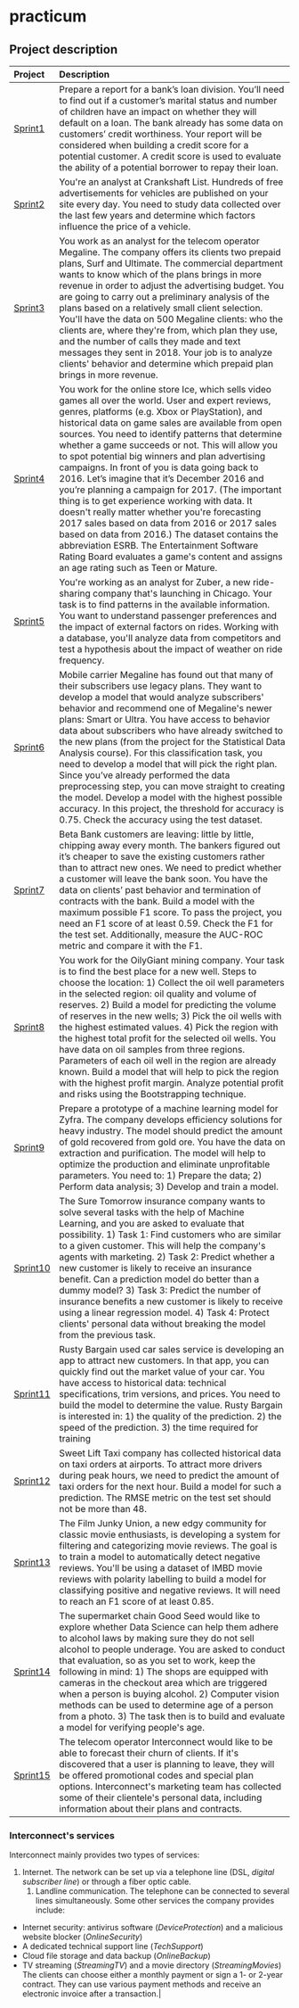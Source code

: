 # practicum
## Project description
|Project | Description |
|:----   |:---         |
| <a href="https://github.com/sl2902/practicum/tree/main/sprint01_bank_loan_report">Sprint1</a>       |Prepare a report for a bank’s loan division. You’ll need to find out if a customer’s marital status and number of children have an impact on whether they           will default on a loan. The bank already has some data on customers’ credit worthiness. Your report will be considered when building a credit score for a           potential customer. A credit score is used to evaluate the ability of a potential borrower to repay their loan.|
| <a href="https://github.com/sl2902/practicum/tree/main/sprint02_car_sales_ads">Sprint2</a>        |You're an analyst at Crankshaft List. Hundreds of free advertisements for vehicles are published on your site every day. You need to study data collected           over the last few years and determine which factors influence the price of a vehicle.|
| <a href="https://github.com/sl2902/practicum/tree/main/sprint03_telecom_prepaid_plans">Sprint3</a>        |You work as an analyst for the telecom operator Megaline. The company offers its clients two prepaid plans, Surf and Ultimate. The commercial department             wants to know which of the plans brings in more revenue in order to adjust the advertising budget. You are going to carry out a preliminary analysis of             the plans based on a relatively small client selection. You'll have the data on 500 Megaline clients: who the clients are, where they're from, which plan           they use, and the number of calls they made and text messages they sent in 2018. Your job is to analyze clients' behavior and determine which prepaid plan           brings in more revenue.|
| <a href="https://github.com/sl2902/practicum/tree/main/sprint04_online_video_games">Sprint4</a>        |You work for the online store Ice, which sells video games all over the world. User and expert reviews, genres, platforms (e.g. Xbox or PlayStation), and           historical data on game sales are available from open sources. You need to identify patterns that determine whether a game succeeds or not. This will               allow you to spot potential big winners and plan advertising campaigns. In front of you is data going back to 2016. Let’s imagine that it’s December 2016           and you’re planning a campaign for 2017. (The important thing is to get experience working with data. It doesn't really matter whether you're forecasting           2017 sales based on data from 2016 or 2017 sales based on data from 2016.) The dataset contains the abbreviation ESRB. The Entertainment Software Rating             Board evaluates a game's content and assigns an age rating such as Teen or Mature.|
| <a href="https://github.com/sl2902/practicum/tree/main/sprint05_zuber_ride_sharing">Sprint5</a>        |You're working as an analyst for Zuber, a new ride-sharing company that's launching in Chicago. Your task is to find patterns in the available                       information. You want to understand passenger preferences and the impact of external factors on rides. Working with a database, you'll analyze data from             competitors and test a hypothesis about the impact of weather on ride frequency.|
| <a href="https://github.com/sl2902/practicum/tree/main/sprint06_teleco_megaline_classification">Sprint6</a>        |Mobile carrier Megaline has found out that many of their subscribers use legacy plans. They want to develop a model that would analyze subscribers'                 behavior and recommend one of Megaline's newer plans: Smart or Ultra. You have access to behavior data about subscribers who have already switched to the           new plans (from the project for the Statistical Data Analysis course). For this classification task, you need to develop a model that will pick the right           plan. Since you’ve already performed the data preprocessing step, you can move straight to creating the model. Develop a model with the highest possible             accuracy. In this project, the threshold for accuracy is 0.75. Check the accuracy using the test dataset.|
| <a href="https://github.com/sl2902/practicum/tree/main/sprint07_best_bank_customer_churn">Sprint7</a>        |Beta Bank customers are leaving: little by little, chipping away every month. The bankers figured out it’s cheaper to save the existing customers rather             than to attract new ones. We need to predict whether a customer will leave the bank soon. You have the data on clients’ past behavior and termination of             contracts with the bank. Build a model with the maximum possible F1 score. To pass the project, you need an F1 score of at least 0.59. Check the F1 for             the test set. Additionally, measure the AUC-ROC metric and compare it with the F1.|
| <a href="https://github.com/sl2902/practicum/tree/main/sprint08_oilygiant_oil_wells">Sprint8</a>        |You work for the OilyGiant mining company. Your task is to find the best place for a new well. Steps to choose the location: 1) Collect the oil well                 parameters in the selected region: oil quality and volume of reserves. 2) Build a model for predicting the volume of reserves in the new wells; 3) Pick             the oil wells with the highest estimated values. 4) Pick the region with the highest total profit for the selected oil wells. You have data on oil samples from three regions. Parameters of each oil well in the region are already known. Build a model that will help to pick the region with the highest profit margin. Analyze potential profit and risks using the Bootstrapping technique.|
| <a href="https://github.com/sl2902/practicum/tree/main/sprint09_gold_recovery">Sprint9</a>        |Prepare a prototype of a machine learning model for Zyfra. The company develops efficiency solutions for heavy industry. The model should predict the               amount of gold recovered from gold ore. You have the data on extraction and purification. The model will help to optimize the production and eliminate               unprofitable parameters. You need to: 1) Prepare the data; 2) Perform data analysis; 3) Develop and train a model.|
|  <a href="https://github.com/sl2902/practicum/tree/main/sprint10_sure_tomorrow_insurance">Sprint10        |The Sure Tomorrow insurance company wants to solve several tasks with the help of Machine Learning, and you are asked to evaluate that possibility. 1)              Task 1: Find customers who are similar to a given customer. This will help the company's agents with marketing. 2) Task 2: Predict whether a new customer            is likely to receive an insurance benefit. Can a prediction model do better than a dummy model? 3) Task 3: Predict the number of insurance benefits a new            customer is likely to receive using a linear regression model. 4) Task 4: Protect clients' personal data without breaking the model from the previous                task.|
| <a href="https://github.com/sl2902/practicum/tree/main/sprint11_rusty_bargain_car_prices">Sprint11</a>        |Rusty Bargain used car sales service is developing an app                                                                                                            to attract new customers. In that app, you can quickly find                                                                                                          out the market value of your car. You have access to                                                                                                                historical data: technical specifications, trim versions,                                                                                                            and prices. You need to build the model to determine the                                                                                                            value. Rusty Bargain is interested in: 1) the quality of                                                                                                            the prediction. 2) the speed of the prediction. 3) the time                                                                                                          required for training|
| <a href="https://github.com/sl2902/practicum/tree/main/sprint12_sweet_lift_taxi_ride_timeseries">Sprint12</a>        |Sweet Lift Taxi company has collected historical data on                                                                                                            taxi orders at airports. To attract more drivers during                                                                                                              peak hours, we need to predict the amount of taxi orders                                                                                                            for the next hour. Build a model for such a prediction. The                                                                                                          RMSE metric on the test set should not be more than 48.|
| <a href="https://github.com/sl2902/practicum/tree/main/sprint13_imdb_movie_reviews">Sprint13</a>        |The Film Junky Union, a new edgy community for classic                                                                                                              movie enthusiasts, is developing a system for filtering and                                                                                                          categorizing movie reviews. The goal is to train a model to                                                                                                          automatically detect negative reviews. You'll be using a                                                                                                            dataset of IMBD movie reviews with polarity labelling to                                                                                                            build a model for classifying positive and negative                                                                                                                  reviews. It will need to reach an F1 score of at least                                                                                                              0.85.|
| <a href="https://github.com/sl2902/practicum/tree/main/sprint14_age_predictions">Sprint14</a>        |The supermarket chain Good Seed would like to explore                                                                                                                whether Data Science can help them adhere to alcohol laws                                                                                                            by making sure they do not sell alcohol to people underage.                                                                                                          You are asked to conduct that evaluation, so as you set to                                                                                                          work, keep the following in mind: 1) The shops are equipped                                                                                                          with cameras in the checkout area which are triggered when                                                                                                          a person is buying alcohol. 2) Computer vision methods can                                                                                                          be used to determine age of a person from a photo. 3) The                                                                                                            task then is to build and evaluate a model for verifying                                                                                                            people's age.|
| <a href="https://github.com/sl2902/practicum/tree/main/sprint15_interconnect_telco_churn">Sprint15</a>        |The telecom operator Interconnect would like to be able to forecast their churn of clients. If it's discovered that a user is planning to leave, they will be offered promotional codes and special plan options. Interconnect's marketing team has collected some of their clientele's personal data, including information about their plans and contracts.
### Interconnect's services
Interconnect mainly provides two types of services:
1. Internet. The network can be set up via a telephone line (DSL, *digital subscriber line*) or through a fiber optic cable.
    1. Landline communication. The telephone can be connected to several lines simultaneously.
Some other services the company provides include:
- Internet security: antivirus software (*DeviceProtection*) and a malicious website blocker (*OnlineSecurity*)
- A dedicated technical support line (*TechSupport*)
- Cloud file storage and data backup (*OnlineBackup*)
- TV streaming (*StreamingTV*) and a movie directory (*StreamingMovies*)
The clients can choose either a monthly payment or sign a 1- or 2-year contract. They can use various payment methods and receive an electronic invoice after a transaction.|

